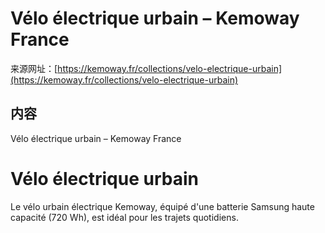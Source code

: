 # Vélo électrique urbain – Kemoway France

来源网址：[https://kemoway.fr/collections/velo-electrique-urbain](https://kemoway.fr/collections/velo-electrique-urbain)

## 内容

<link rel="stylesheet" href="/kmy/assets/css/markdown.css">

Vélo électrique urbain – Kemoway France

# Vélo électrique urbain

Le vélo urbain électrique Kemoway, équipé d'une batterie Samsung haute capacité (720 Wh), est idéal pour les trajets quotidiens.
